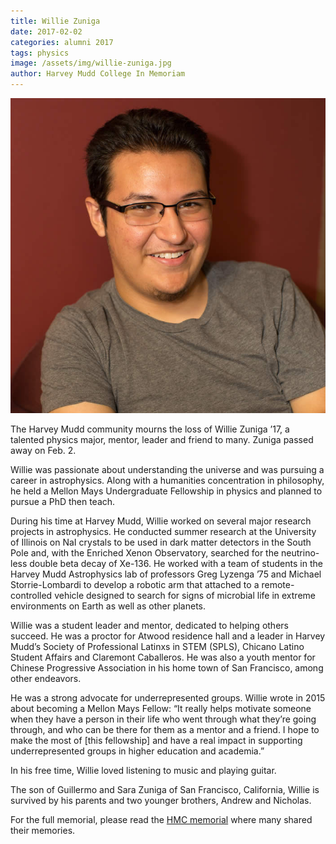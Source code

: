 ```yaml
---
title: Willie Zuniga
date: 2017-02-02
categories: alumni 2017
tags: physics
image: /assets/img/willie-zuniga.jpg
author: Harvey Mudd College In Memoriam
---
```

![Willie Zuniga](/assets/img/willie-zuniga.jpg)

The Harvey Mudd community mourns the loss of Willie Zuniga ’17, a talented physics major, mentor, leader and friend to many. Zuniga passed away on Feb. 2.

Willie was passionate about understanding the universe and was pursuing a career in astrophysics. Along with a humanities concentration in philosophy, he held a Mellon Mays Undergraduate Fellowship in physics and planned to pursue a PhD then teach.

During his time at Harvey Mudd, Willie worked on several major research projects in astrophysics. He conducted summer research at the University of Illinois on NaI crystals to be used in dark matter detectors in the South Pole and, with the Enriched Xenon Observatory, searched for the neutrino-less double beta decay of Xe-136. He worked with a team of students in the Harvey Mudd Astrophysics lab of professors Greg Lyzenga ’75 and Michael Storrie-Lombardi to develop a robotic arm that attached to a remote-controlled vehicle designed to search for signs of microbial life in extreme environments on Earth as well as other planets.

Willie was a student leader and mentor, dedicated to helping others succeed. He was a proctor for Atwood residence hall and a leader in Harvey Mudd’s Society of Professional Latinxs in STEM (SPLS), Chicano Latino Student Affairs and Claremont Caballeros. He was also a youth mentor for Chinese Progressive Association in his home town of San Francisco, among other endeavors.

He was a strong advocate for underrepresented groups. Willie wrote in 2015 about becoming a Mellon Mays Fellow: “It really helps motivate someone when they have a person in their life who went through what they’re going through, and who can be there for them as a mentor and a friend. I hope to make the most of [this fellowship] and have a real impact in supporting underrepresented groups in higher education and academia.”

In his free time, Willie loved listening to music and playing guitar.

The son of Guillermo and Sara Zuniga of San Francisco, California, Willie is survived by his parents and two younger brothers, Andrew and Nicholas.

For the full memorial, please read the [HMC memorial](https://www.hmc.edu/in-memoriam/tristan-witte/) where many shared their memories.
